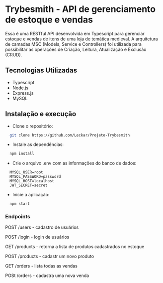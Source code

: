 
# Trybesmith - API de gerenciamento de estoque e vendas

Essa é uma RESTful API desenvolvida em Typescript para gerenciar estoque e vendas de itens de uma loja de temática medieval. A arquitetura de camadas MSC (Models, Service e Controllers) foi utilizada para possibilitar as operações de Criação, Leitura, Atualização e Exclusão (CRUD).

## Tecnologias Utilizadas
 - Typescript
 - Node.js
 - Express.js
 - MySQL

## Instalação e execução
 - Clone o repositório:
```bash
  git clone https://github.com/Leckar/Projeto-Trybesmith
```
 - Instale as dependências:
```bash
  npm install
```
 - Crie o arquivo .env com as informações do banco de dados:
```shell
  MYSQL_USER=root
  MYSQL_PASSWORD=password
  MYSQL_HOST=localhost
  JWT_SECRET=secret
```
 - Inicie a aplicação:
```bash
  npm start
```
### Endpoints

POST /users - cadastro de usuários

POST /login - login de usuários

GET /products - retorna a lista de produtos cadastrados no estoque

POST /products - cadastr um novo produto

GET /orders - lista todas as vendas

POSt /orders - cadastra uma nova venda
